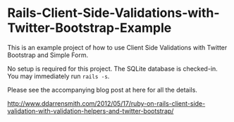 Rails-Client-Side-Validations-with-Twitter-Bootstrap-Example
============================================================

This is an example project of how to use Client Side Validations with Twitter Bootstrap and Simple Form.

No setup is required for this project. The SQLite database is checked-in. You may immediately run `rails -s`.

Please see the accompanying blog post at here for all the details.

http://www.ddarrensmith.com/2012/05/17/ruby-on-rails-client-side-validation-with-validation-helpers-and-twitter-bootstrap/
